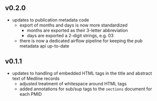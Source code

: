 ## v0.2.0
* updates to publication metadata code
  * export of months and days is now more standardized
    * months are exported as their 3-letter abbreviation
    * days are exported a 2-digit strings, e.g. 03
  * there is now a dedicated airflow pipeline for keeping the pub metadata api up-to-date


## v0.1.1
* updates to handling of embedded HTML tags in the title and abstract text of Medline records
  * adjusted treatment of whitespace around HTML tags
  * added annotations for sub/sup tags to the `sections` document for each PMID